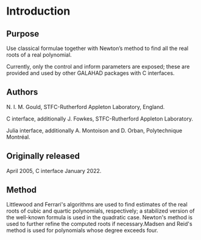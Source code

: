 # Introduction

## Purpose

Use classical formulae together with Newton’s method to find all the real
roots of a real polynomial.

Currently, only the control and inform parameters are exposed;
these are provided and used by other GALAHAD packages with C interfaces.

## Authors

N. I. M. Gould, STFC-Rutherford Appleton Laboratory, England.

C interface, additionally J. Fowkes, STFC-Rutherford Appleton Laboratory.

Julia interface, additionally A. Montoison and D. Orban, Polytechnique Montréal.

## Originally released

April 2005, C interface January 2022.

## Method

Littlewood and Ferrari's algorithms are used to find estimates of the
real roots of cubic and quartic polynomials, respectively; a
stabilized version of the well-known formula is used in the quadratic
case. Newton's method is used to further refine the computed roots if
necessary.Madsen and Reid's method is used for polynomials whose
degree exceeds four.
